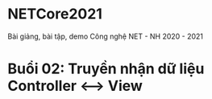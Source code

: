 # NETCore2021
Bài giảng, bài tập, demo Công nghệ NET - NH 2020 - 2021

# Buổi 02: Truyền nhận dữ liệu Controller <--> View
